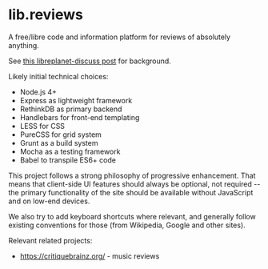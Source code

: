 # lib.reviews

A free/libre code and information platform for reviews of absolutely anything.

See [this libreplanet-discuss post](https://lists.gnu.org/archive/html/libreplanet-discuss/2016-05/msg00093.html) for background.

Likely initial technical choices:

- Node.js 4+
- Express as lightweight framework
- RethinkDB as primary backend
- Handlebars for front-end templating
- LESS for CSS
- PureCSS for grid system
- Grunt as a build system
- Mocha as a testing framework
- Babel to transpile ES6+ code

This project follows a strong philosophy of progressive enhancement. That means that client-side UI features should always be optional, not required -- the primary functionality of the site should be available without JavaScript and on low-end devices.

We also try to add keyboard shortcuts where relevant, and generally follow existing conventions for those (from Wikipedia, Google and other sites).

Relevant related projects:

- https://critiquebrainz.org/ - music reviews
